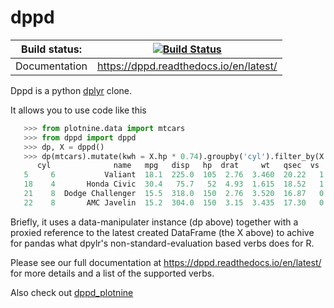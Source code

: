 # dppd

| Build status: | [![Build Status](https://travis-ci.com/TyberiusPrime/dppd.svg?branch=master)](https://travis-ci.com/TyberiusPrime/dppd)|
|---------------|-----------------------------------------------------------------------------|
| Documentation | https://dppd.readthedocs.io/en/latest/

Dppd is a python [dplyr](dplyr.tidyverse.org) clone.


It allows you to use code like this


```python
   >>> from plotnine.data import mtcars
   >>> from dppd import dppd
   >>> dp, X = dppd()
   >>> dp(mtcars).mutate(kwh = X.hp * 0.74).groupby('cyl').filter_by(X.kwh.rank() < 2).ungroup().pd
      cyl              name   mpg   disp   hp  drat     wt   qsec  vs  am  gear  carb     kwh
   5     6           Valiant  18.1  225.0  105  2.76  3.460  20.22   1   0     3     1   77.70
   18    4       Honda Civic  30.4   75.7   52  4.93  1.615  18.52   1   1     4     2   38.48
   21    8  Dodge Challenger  15.5  318.0  150  2.76  3.520  16.87   0   0     3     2  111.00
   22    8       AMC Javelin  15.2  304.0  150  3.15  3.435  17.30   0   0     3     2  111.00
```


Briefly, it uses a data-manipulater instance (dp above) together with a proxied 
reference to the latest created DataFrame (the X above) to achive for pandas what dpylr's 
non-standard-evaluation based verbs does for R.


Please see our full documentation at https://dppd.readthedocs.io/en/latest/
for more details and a list of the supported verbs.


Also check out [dppd_plotnine](https://github.com/TyberiusPrime/dppd_plotnine)


